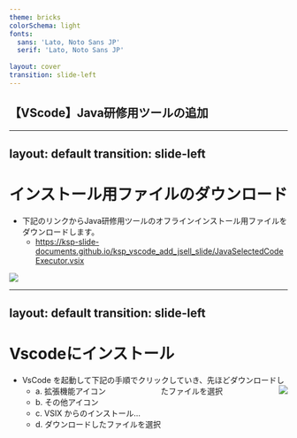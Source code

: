 ```yaml
---
theme: bricks
colorSchema: light
fonts:
  sans: 'Lato, Noto Sans JP'
  serif: 'Lato, Noto Sans JP'
  
layout: cover
transition: slide-left
---
```


## 【VScode】Java研修用ツールの追加

---
layout: default
transition: slide-left
---

# インストール用ファイルのダウンロード

- 下記のリンクからJava研修用ツールのオフラインインストール用ファイルをダウンロードします。
  - https://ksp-slide-documents.github.io/ksp_vscode_add_jsell_slide/JavaSelectedCodeExecutor.vsix
<img class="h-70" src="/Vscode-Download.png">

---
layout: default
transition: slide-left
---

# Vscodeにインストール

<ul>
  <li>VsCode を起動して下記の手順でクリックしていき、先ほどダウンロードしたファイルを選択 
    <ul style="float: left;">
      <li>a. 拡張機能アイコン</li>
      <li>b. その他アイコン</li>
      <li>c. VSIX からのインストール… </li>
	  <li>d. ダウンロードしたファイルを選択 </li>
    </ul>
    <div style="float: right;">
	  <img class="h-78" src="/Vscode-Extensions.png">
    </div>

  </li>
</ul>


